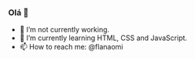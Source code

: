 ### Olá 👋


- 🔭 I’m not currently working.
- 🌱 I’m currently learning HTML, CSS and JavaScript.
- 📫 How to reach me: @flanaomi

